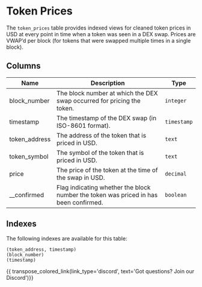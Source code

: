 # Token Prices

The `token_prices` table provides indexed views for cleaned token prices in USD at every point in time when a token was seen in a DEX swap. Prices are VWAP’d per block (for tokens that were swapped multiple times in a single block).

## Columns
| Name                | Description                                                                 | Type        |
| --------- | --------- | --------------------------------------------------------------------------- |
| block_number | The block number at which the DEX swap occurred for pricing the token. | `integer` |
| timestamp | The timestamp of the DEX swap (in ISO-8601 format). | `timestamp` |
| token_address | The address of the token that is priced in USD. | `text` |
| token_symbol | The symbol of the token that is priced in USD. | `text` |
| price | The price of the token at the time of the swap in USD. | `decimal` |
| __confirmed | Flag indicating whether the block number the token was priced in has been confirmed. | `boolean` |

## Indexes
The following indexes are available for this table:

```
(token_address, timestamp)
(block_number)
(timestamp)
```

{{ transpose_colored_link(link_type='discord', text='Got questions?  Join our Discord')}}